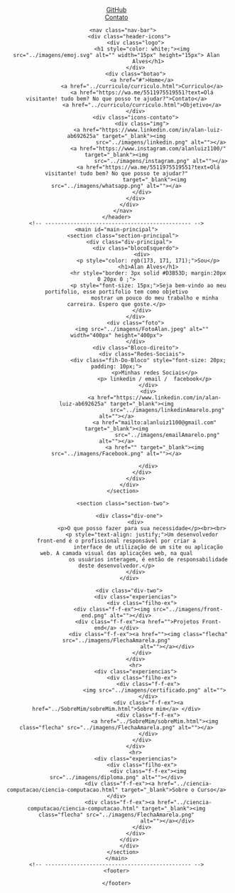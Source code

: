 <!DOCTYPE html>
<html lang="en">

<head>
    <meta charset="UTF-8">
    <meta http-equiv="X-UA-Compatible" content="IE=edge">
    <meta name="viewport" content="width=device-width, initial-scale=1.0">
    <title>Document</title>
    <link rel="stylesheet" href="../estilos/principal.css">
</head>

<body>
    <header id="header-principal">
        <div class="git-hub">
            <div class="contato">
                <a href="https://github.com/AlanAlves04"><img src="../imagens/github.png" alt="">GitHub</a>
            </div>
            <div class="contato">
                <a href=""><img src="../imagens/gmail.png" alt=""></a>
            </div>
            <div class="contato">
                <a href=""><img src="../imagens/telefone.png" alt="">Contato</a>
            </div>
        </div>

        <nav class="nav-bar">
            <div class="header-icons">
                <div class="logo">
                    <h1 style="color: white;"><img src="../imagens/emoj.svg" alt="" width="15px" height="15px"> Alan
                        Alves</h1>
                </div>
                <div class="botao">
                    <a href="#">Home</a>
                    <a href="../curriculo/curriculo.html">Curriculo</a>
                    <a href="https://wa.me/5511975519551?text=Olá visitante! tudo bem? No que posso te ajudar?">Contato</a>
                    <a href="../curriculo/curriculo.html">Objetivo</a>
                </div>
                <div class="icons-contato">
                    <div class="img">
                        <a href="https://www.linkedin.com/in/alan-luiz-ab692625a" target="_blank"><img
                                src="../imagens/linkedin.png" alt=""></a>
                        <a href="https://www.instagram.com/alanluiz1100/" target="_blank"><img
                                src="../imagens/instagram.png" alt=""></a>
                        <a href="https://wa.me/5511975519551?text=Olá visitante! tudo bem? No que posso te ajudar?"
                            target="_blank"><img src="../imagens/whatsapp.png" alt=""></a>
                    </div>
                </div>
            </div>
        </nav>
    </header>
    <!-- ---------------------------------------------- -->
    <main id="main-principal">
        <section class="section-principal">
            <div class="div-principal">
                <div class="blocoEsquerdo">
                    <div>
                        <p style="color: rgb(173, 171, 171);">Sou</p>
                        <h1>Alan Alves</h1>
                        <hr style="border: 3px solid #D3B53D; margin:20px 0 20px 0 ;">
                        <p style="font-size: 15px;">Seja bem-vindo ao meu portifolio, esse portifolio tem como objetivo
                            mostrar um pouco do meu trabalho e minha carreira. Espero que goste.</p>
                    </div>
                </div>
                <div class="foto">
                    <img src="../imagens/FotoAlan.jpeg" alt="" width="400px" height="400px">
                </div>
                <div class="Bloco-direito">
                    <div class="Redes-Sociais">
                        <div class="fih-Do-Bloco" style="font-size: 20px; padding: 10px;">
                            <p>Minhas redes Sociais</p>
                            <p> linkedin / email /  facebook</p>
                        </div>
                        <div>
                            <a href="https://www.linkedin.com/in/alan-luiz-ab692625a" target="_blank"><img
                                    src="../imagens/linkedinAmarelo.png" alt=""></a>
                            <a href="mailto:alanluiz1100@gmail.com" target="_blank"><img
                                    src="../imagens/emailAmarelo.png" alt=""></a>
                            <a href="" target="_blank"><img src="../imagens/Facebook.png" alt=""></a>

                        </div>
                    </div>
                </div>
            </div>
        </section>

        <section class="section-two">

            <div class="div-one">
                <div>
                    <p>O que posso fazer para sua necessidade</p><br><br>
                    <p style="text-align: justify;">Um desenvolvedor front-end é o profissional responsável por criar a
                        interface de utilização de um site ou aplicação web. A camada visual das aplicações web, na qual
                        os usuários interagem, é então de responsabilidade deste desenvolvedor.</p>
                </div>
            </div>

            <div class="div-two">
                <div class="experiencias">
                    <div class="filho-ex">
                        <div class="f-f-ex"><img src="../imagens/front-end.png" alt=""></div>
                        <div class="f-f-ex"><a href="">Projetos Front-end</a> </div>
                        <div class="f-f-ex"><a href=""><img class="flecha" src="../imagens/FlechaAmarela.png"
                                    alt=""></a></div>
                    </div>
                </div>
                <hr>
                <div class="experiencias">
                    <div class="filho-ex">
                        <div class="f-f-ex">
                            <img src="../imagens/certificado.png" alt="">
                        </div>
                        <div class="f-f-ex"><a href="../SobreMim/sobreMim.html">Sobre mim</a> </div>
                        <div class="f-f-ex">
                            <a href="../SobreMim/sobreMim.html"><img class="flecha" src="../imagens/FlechaAmarela.png" alt=""></a>
                        </div>
                    </div>
                </div>
                <hr>
                <div class="experiencias">
                    <div class="filho-ex">
                        <div class="f-f-ex"><img src="../imagens/diploma.png" alt=""></div>
                        <div class="f-f-ex"><a href="../ciencia-computacao/ciencia-computacao.html" target="_blank">Sobre o Curso</a></div>
                        <div class="f-f-ex"><a href="../ciencia-computacao/ciencia-computacao.html" target="_blank"><img class="flecha" src="../imagens/FlechaAmarela.png"
                                    alt=""></a></div>
                    </div>
                </div>
            </div>
            </div>
        </section>
    </main>
    <!-- ---------------------------------------------- -->
    <footer>

    </footer>
</body>

</html>

